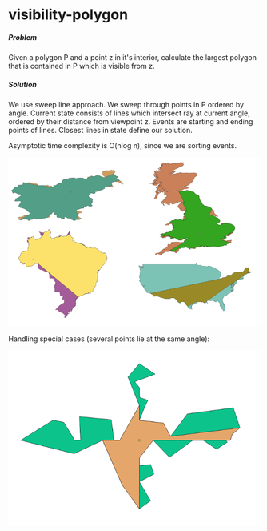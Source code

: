 # visibility-polygon

##### Problem

Given a polygon P and a point z in it's interior, calculate the largest polygon that is contained in P which is visible from z.

##### Solution

We use sweep line approach. We sweep through points in P ordered by angle. Current state consists of lines which intersect ray at current angle, ordered by their distance from viewpoint z. Events are starting and ending points of lines. Closest lines in state define our solution.

Asymptotic time complexity is O(nlog n), since we are sorting events.


![](img/examples.png)



Handling special cases (several points lie at the same angle):

![](img/degenerate.png)
